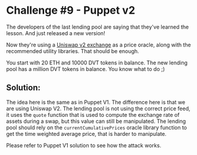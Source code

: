 # Challenge #9 - Puppet v2

The developers of the last lending pool are saying that they've learned the lesson. And just released a new version!

Now they're using a [Uniswap v2 exchange](https://docs.uniswap.org/protocol/V2/introduction) as a price oracle, along with the recommended utility libraries. That should be enough.

You start with 20 ETH and 10000 DVT tokens in balance. The new lending pool has a million DVT tokens in balance. You know what to do ;) 

## Solution:

The idea here is the same as in Puppet V1. The difference here is that we are using Uniswap V2. The lending pool is not using the correct price feed, it uses the ``quote`` function that is used to compute the exchange rate of assets during a swap, but this value can still be manipulated. The lending pool should rely on the ``currentCumulativePrices`` oracle library function to get the time weighted average price, that is harder to manipulate.

Please refer to Puppet V1 solution to see how the attack works.